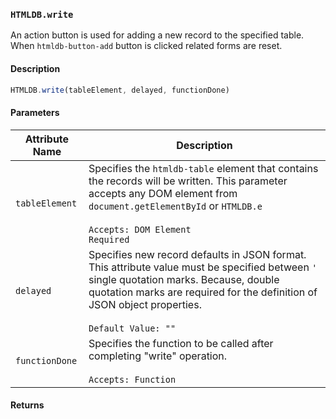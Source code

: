 ### `HTMLDB.write`

An action button is used for adding a new record to the specified table. When `htmldb-button-add` button is clicked related forms are reset.

#### Description

```javascript
HTMLDB.write(tableElement, delayed, functionDone)
```

#### Parameters

| Attribute Name             | Description                               |
| -------------------------- | ----------------------------------------- |
| `tableElement` | Specifies the `htmldb-table` element that contains the records will be written. This parameter accepts any DOM element from `document.getElementById` or `HTMLDB.e`<br><br>`Accepts: DOM Element`<br>`Required` |
| `delayed`| Specifies new record defaults in JSON format. This attribute value must be specified between `'` single quotation marks. Because, double quotation marks are required for the definition of JSON object properties.<br><br>`Default Value: ""` |
| `functionDone`| Specifies the function to be called after completing "write" operation.<br><br>`Accepts: Function` |

#### Returns

